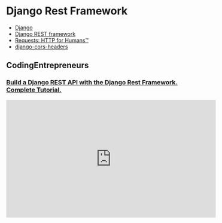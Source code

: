 # Django Rest Framework

- [Django](https://www.djangoproject.com/)
- [Django REST framework](https://www.django-rest-framework.org/)
- [Requests: HTTP for Humans™](https://requests.readthedocs.io/en/latest/)
- [django-cors-headers](https://github.com/adamchainz/django-cors-headers)

## CodingEntrepreneurs

### [Build a Django REST API with the Django Rest Framework. Complete Tutorial.](https://youtu.be/c708Nf0cHrs)

<iframe width="560" height="315" src="https://www.youtube.com/embed/c708Nf0cHrs" title="YouTube video player" frameborder="0" allow="accelerometer; autoplay; clipboard-write; encrypted-media; gyroscope; picture-in-picture; web-share" allowfullscreen></iframe>
